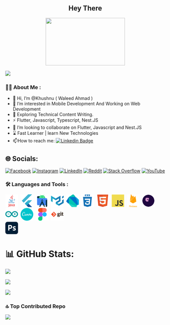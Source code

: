  <div id="header" align="center">
               <h2>Hey There</h2>  </div>

                
 <div id="imagee" align="center">
  <img src="https://camo.githubusercontent.com/88adc7c88c9d3dba7479020846ed35d13410e3707c7f149e1c6140cc6beaef9a/68747470733a2f2f70687973696373677572756b756c2e66696c65732e776f726470726573732e636f6d2f323031392f30322f6368617261637465722d312e676966"  width="250" height="150"/>
 </div>


[![](https://visitcount.itsvg.in/api?id=Khushnu&icon=0&color=0)](https://visitcount.itsvg.in)

### :man_technologist: About Me :

- 👋 Hi, I’m @Khushnu ( Waleed Ahmad )
- :telescope: I’m interested in Mobile Development And Working on Web Development
- :seedling: Exploring Technical Content Writing.
- :zap: Flutter, Javascript, Typescript, Nest.JS
- 💞️ I’m looking to collaborate on Flutter, Javascript and Nest.JS
- :hourglass: Fast Learner | learn New Technologies
- :mailbox:How to reach me: [![Linkedin Badge](https://img.shields.io/badge/-Waleed-blue?style=flat&logo=Linkedin&logoColor=white)](https://www.linkedin.com/in/waleed-ahmad-02473b17a/)



## 🌐 Socials:
[![Facebook](https://img.shields.io/badge/Facebook-%231877F2.svg?logo=Facebook&logoColor=white)](https://facebook.com/WaleedUxafzai) [![Instagram](https://img.shields.io/badge/Instagram-%23E4405F.svg?logo=Instagram&logoColor=white)](https://instagram.com/waleeduxafzai) [![LinkedIn](https://img.shields.io/badge/LinkedIn-%230077B5.svg?logo=linkedin&logoColor=white)](https://linkedin.com/in/waleed-ahmad-02473b17a/) [![Reddit](https://img.shields.io/badge/Reddit-%23FF4500.svg?logo=Reddit&logoColor=white)](https://reddit.com/user/Muted_Detective_1428) [![Stack Overflow](https://img.shields.io/badge/-Stackoverflow-FE7A16?logo=stack-overflow&logoColor=white)](https://stackoverflow.com/users/11746803/waleed-ahmad) [![YouTube](https://img.shields.io/badge/YouTube-%23FF0000.svg?logo=YouTube&logoColor=white)](https://youtube.com/@top5finest315) 



### :hammer_and_wrench: Languages and Tools :
<div>
  <img src="https://github.com/devicons/devicon/blob/master/icons/java/java-original-wordmark.svg" title="Java" alt="Java" width="40" height="40"/>&nbsp;
  <img src="https://github.com/devicons/devicon/blob/master/icons/flutter/flutter-original.svg" title="Flutter" alt="Flutter" width="40" height="40"/>&nbsp;
  <img src="https://github.com/devicons/devicon/blob/master/icons/androidstudio/androidstudio-original.svg" title="Android" alt="Android" width="40" height="40"/>&nbsp;
  <img src="https://github.com/devicons/devicon/blob/master/icons/materialui/materialui-original.svg" title="Material UI" alt="Material UI" width="40" height="40"/>&nbsp;
  <img src="https://github.com/devicons/devicon/blob/master/icons/dart/dart-original.svg" title="Dart" alt="Dart" width="40" height="40"/>&nbsp;
  <img src="https://github.com/devicons/devicon/blob/master/icons/css3/css3-plain-wordmark.svg"  title="CSS3" alt="CSS" width="40" height="40"/>&nbsp;
  <img src="https://github.com/devicons/devicon/blob/master/icons/html5/html5-original.svg" title="HTML5" alt="HTML" width="40" height="40"/>&nbsp;
  <img src="https://github.com/devicons/devicon/blob/master/icons/javascript/javascript-original.svg" title="JavaScript" alt="JavaScript" width="40" height="40"/>&nbsp;
  <img src="https://github.com/devicons/devicon/blob/master/icons/firebase/firebase-plain-wordmark.svg" title="Firebase" alt="Firebase" width="40" height="40"/>&nbsp;
  <img src="https://github.com/devicons/devicon/blob/master/icons/aftereffects/aftereffects-original.svg" title="After Effect"  alt="After Effect" width="40" height="40"/>&nbsp;
  <img src="https://github.com/devicons/devicon/blob/master/icons/arduino/arduino-original.svg" title="Arduino"  alt="Arduino" width="40" height="40"/>&nbsp;
  <img src="https://github.com/devicons/devicon/blob/master/icons/canva/canva-original.svg" title="Canva" alt="Canva" width="40" height="40"/>&nbsp;
  <img src="https://github.com/devicons/devicon/blob/master/icons/figma/figma-original.svg" title="Figma" alt="Figma" width="40" height="40"/>&nbsp;
  <img src="https://github.com/devicons/devicon/blob/master/icons/git/git-original-wordmark.svg" title="Git" **alt="Git" width="40" height="40"/>
</div>
<img src="https://github.com/devicons/devicon/blob/master/icons/photoshop/photoshop-plain.svg" title="Photoshop" **alt="Photoshop" width="40" height="40"/>
</div>


# 📊 GitHub Stats:

![](https://github-readme-stats.vercel.app/api?username=Khushnu&theme=dark&hide_border=false&include_all_commits=true&count_private=true)<br/>

![](https://github-readme-streak-stats.herokuapp.com/?user=Khushnu&theme=dark&hide_border=false)<br/>

![](https://github-readme-stats.vercel.app/api/top-langs/?username=Khushnu&theme=dark&hide_border=false&include_all_commits=true&count_private=true&layout=compact)


### 🔝 Top Contributed Repo
![](https://github-contributor-stats.vercel.app/api?username=Khushnu&limit=5&theme=dark&combine_all_yearly_contributions=true)


<!--
[![Top Langs](https://github-readme-stats-sigma-five.vercel.app/api/top-langs/?username=Khushnu&layout=compact&theme=vision-friendly-dark)](https://github.com/anuraghazra/github-readme-stats)


<!---
Khushnu/Khushnu is a ✨ special ✨ repository because its `README.md` (this file) appears on your GitHub profile.
You can click the Preview link to take a look at your changes.
--->
